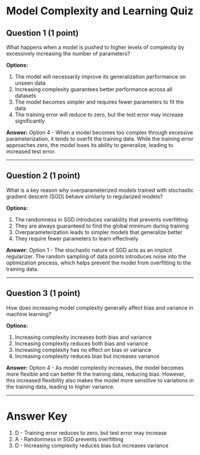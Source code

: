 # Model Complexity and Learning Quiz

## Question 1 (1 point)
What happens when a model is pushed to higher levels of complexity by excessively increasing the number of parameters?

**Options:**
1. The model will necessarily improve its generalization performance on unseen data
2. Increasing complexity guarantees better performance across all datasets
3. The model becomes simpler and requires fewer parameters to fit the data
4. The training error will reduce to zero, but the test error may increase significantly

**Answer:** Option 4 - When a model becomes too complex through excessive parameterization, it tends to overfit the training data. While the training error approaches zero, the model loses its ability to generalize, leading to increased test error.

---

## Question 2 (1 point)
What is a key reason why overparameterized models trained with stochastic gradient descent (SGD) behave similarly to regularized models?

**Options:**
1. The randomness in SGD introduces variability that prevents overfitting
2. They are always guaranteed to find the global minimum during training
3. Overparameterization leads to simpler models that generalize better
4. They require fewer parameters to learn effectively

**Answer:** Option 1 - The stochastic nature of SGD acts as an implicit regularizer. The random sampling of data points introduces noise into the optimization process, which helps prevent the model from overfitting to the training data.

---

## Question 3 (1 point)
How does increasing model complexity generally affect bias and variance in machine learning?

**Options:**
1. Increasing complexity increases both bias and variance
2. Increasing complexity reduces both bias and variance
3. Increasing complexity has no effect on bias or variance
4. Increasing complexity reduces bias but increases variance

**Answer:** Option 4 - As model complexity increases, the model becomes more flexible and can better fit the training data, reducing bias. However, this increased flexibility also makes the model more sensitive to variations in the training data, leading to higher variance.

---

# Answer Key
1. D - Training error reduces to zero, but test error may increase
2. A - Randomness in SGD prevents overfitting
3. D - Increasing complexity reduces bias but increases variance